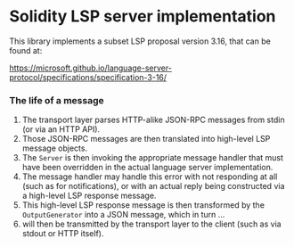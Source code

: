 # Solidity LSP server implementation

This library implements a subset LSP proposal version 3.16, that can be found at:

https://microsoft.github.io/language-server-protocol/specifications/specification-3-16/

### The life of a message

1. The transport layer parses HTTP-alike JSON-RPC messages from stdin (or via an HTTP API).
2. Those JSON-RPC messages are then translated into high-level LSP message objects.
3. The `Server` is then invoking the appropriate message handler that must have been overridden
   in the actual language server implementation.
4. The message handler may handle this error with not responding at all (such as for
   notifications), or with an actual reply being constructed via a high-level LSP response message.
5. This high-level LSP response message is then transformed by the `OutputGenerator` into
   a JSON message, which in turn ...
6. will then be transmitted by the transport layer to the client (such as via stdout or HTTP itself).

